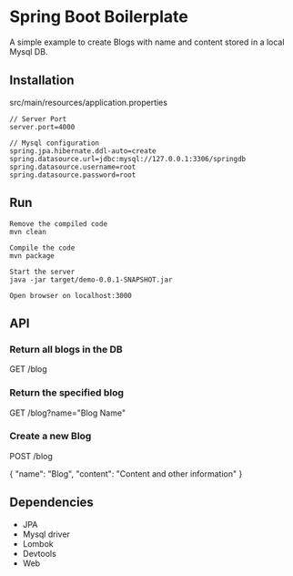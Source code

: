 # Spring Boot Boilerplate

A simple example to create Blogs with name and content stored in a local Mysql DB.

## Installation

src/main/resources/application.properties

```
// Server Port
server.port=4000

// Mysql configuration
spring.jpa.hibernate.ddl-auto=create
spring.datasource.url=jdbc:mysql://127.0.0.1:3306/springdb
spring.datasource.username=root
spring.datasource.password=root
```

## Run
```
Remove the compiled code
mvn clean

Compile the code
mvn package

Start the server
java -jar target/demo-0.0.1-SNAPSHOT.jar

Open browser on localhost:3000
```

## API
### Return all blogs in the DB
GET /blog


### Return the specified blog
GET /blog?name="Blog Name"

### Create a new Blog
POST /blog

{
  "name": "Blog",
  "content": "Content and other information"
}


## Dependencies

- JPA
- Mysql driver
- Lombok 
- Devtools
- Web
